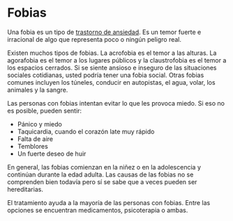 Fobias
======


Una fobia es un tipo de [trastorno de ansiedad](https://medlineplus.gov/spanish/anxiety.html). Es un temor fuerte e irracional de algo que representa poco o ningún peligro real. 


Existen muchos tipos de fobias. La acrofobia es el temor a las alturas. La agorafobia es el temor a los lugares públicos y la claustrofobia es el temor a los espacios cerrados. Si se siente ansioso e inseguro de las situaciones sociales cotidianas, usted podría tener una fobia social. Otras fobias comunes incluyen los túneles, conducir en autopistas, el agua, volar, los animales y la sangre. 


Las personas con fobias intentan evitar lo que les provoca miedo. Si eso no es posible, pueden sentir:


* Pánico y miedo
* Taquicardia, cuando el corazón late muy rápido
* Falta de aire
* Temblores
* Un fuerte deseo de huir


En general, las fobias comienzan en la niñez o en la adolescencia y continúan durante la edad adulta. Las causas de las fobias no se comprenden bien todavía pero sí se sabe que a veces pueden ser hereditarias.


El tratamiento ayuda a la mayoría de las personas con fobias. Entre las opciones se encuentran medicamentos, psicoterapia o ambas. 


 

